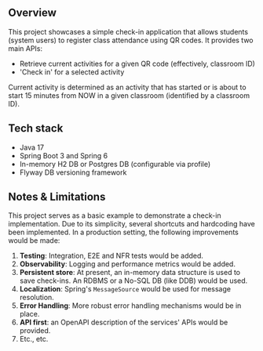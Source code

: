 ## Overview

This project showcases a simple check-in application that allows students (system users) to register class attendance using QR codes.
It provides two main APIs:
- Retrieve current activities for a given QR code (effectively, classroom ID)
- 'Check in' for a selected activity

Current activity is determined as an activity that has started or is about to start 15 minutes from NOW in a given classroom
(identified by a classroom ID).

## Tech stack

- Java 17
- Spring Boot 3 and Spring 6
- In-memory H2 DB or Postgres DB (configurable via profile)
- Flyway DB versioning framework

## Notes & Limitations

This project serves as a basic example to demonstrate a check-in implementation. Due to its simplicity, several
shortcuts and hardcoding have been implemented. In a production setting, the following improvements would be made:

1. **Testing**: Integration, E2E and NFR tests would be added.
2. **Observability**: Logging and performance metrics would be added.
3. **Persistent store**: At present, an in-memory data structure is used to save check-ins. An RDBMS or a No-SQL DB (like DDB) would be used.
4. **Localization**: Spring's `MessageSource` would be used for message resolution.
5. **Error Handling**: More robust error handling mechanisms would be in place.
6. **API first**: an OpenAPI description of the services' APIs would be provided.
7. Etc., etc.